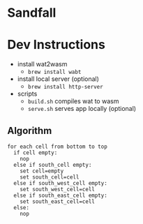 # Sandfall


# Dev Instructions
- install wat2wasm
  - `brew install wabt`
- install local server (optional)
  - `brew install http-server`
- scripts
  - `build.sh` compiles wat to wasm
  - `serve.sh` serves app locally (optional)

## Algorithm
```
for each cell from bottom to top
  if cell empty:
    nop
  else if south_cell empty:
    set cell=empty
    set south_cell=cell
  else if south_west_cell empty:
    set south_west_cell=cell
  else if south_east_cell empty:
    set south_east_cell=cell
  else:
    nop
```
